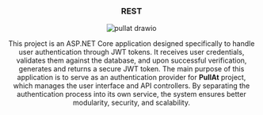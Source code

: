 <div align="center">
<h3 align="center">REST</h3>

![pullat drawio](https://github.com/user-attachments/assets/66a60082-db38-4cc9-a1ab-2a900bd4f78e)
<p>
  This project is an ASP.NET Core application designed specifically to handle user authentication through JWT tokens. It receives user credentials, validates them against the database, and upon successful verification, generates and returns a secure JWT token. The main purpose of this application is to serve as an authentication provider for <b>PullAt</b> project, which manages the user interface and API controllers. By separating the authentication process into its own service, the system ensures better modularity, security, and scalability.
</p>

</div>
